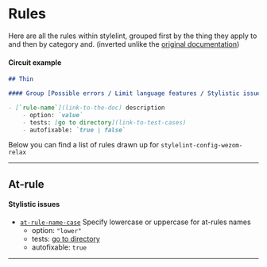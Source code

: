 # Rules

Here are all the rules within stylelint,
grouped first by the thing they apply to and then by category and.
(inverted unlike the [original documentation](https://stylelint.io/user-guide/rules))

#### Circuit example 

```md
## Thin

#### Group [Possible errors / Limit language features / Stylistic issues]

- [`rule-name`](link-to-the-doc) description
    - option: `value`
    - tests: [go to directory](link-to-test-cases)
    - аutofixable: `true | false`
```

Below you can find a list of rules drawn up for `stylelint-config-wezom-relax`

---

## At-rule

#### Stylistic issues

- [`at-rule-name-case`](https://stylelint.io/user-guide/rules/at-rule-name-case) Specify lowercase or uppercase for at-rules names
    - option: `"lower"`
    - tests: [go to directory](../__tests__/at-rule-name-case)
    - аutofixable: `true`

---
